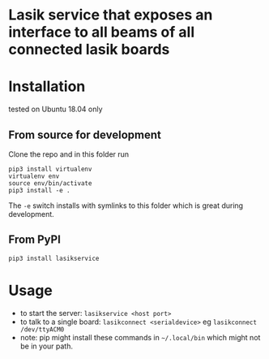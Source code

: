 # Lasik service that exposes an interface to all beams of all connected lasik boards

# Installation
tested on Ubuntu 18.04 only

## From source for development
Clone the repo and in this folder run
```
pip3 install virtualenv
virtualenv env
source env/bin/activate
pip3 install -e .
```
The `-e` switch installs with symlinks to this folder which is great during development.

## From PyPI
```
pip3 install lasikservice
```

# Usage
* to start the server: `lasikservice <host port>`
* to talk to a single board: `lasikconnect <serialdevice>` eg `lasikconnect /dev/ttyACM0`
* note: pip might install these commands in `~/.local/bin` which might not be in your path.
